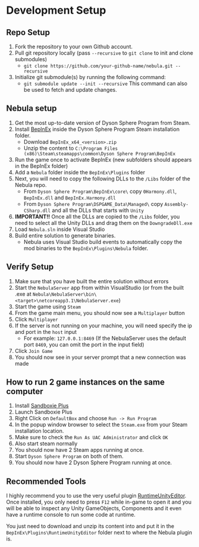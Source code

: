 # Development Setup

## Repo Setup
1. Fork the repository to your own Github account.
2. Pull git repository locally (pass `--recursive` to `git clone` to init and clone submodules)
   - `git clone https://github.com/your-github-name/nebula.git --recursive`
3. Initialize git submodule(s) by running the following command:
   - `git submodule update --init --recursive` This command can also be used to fetch and update changes.

## Nebula setup
1. Get the most up-to-date version of Dyson Sphere Program from Steam.
2. Install [BepInEx](https://github.com/BepInEx/BepInEx/releases) inside the Dyson Sphere Program Steam installation folder.
   - Download `BepInEx_x64_<version>.zip`
   - Unzip the content to `C:\Program Files (x86)\Steam\steamapps\common\Dyson Sphere Program\BepInEx`
3. Run the game once to activate BepInEx (new subfolders should appears in the BepInEx folder)
4. Add a `Nebula` folder inside the `BepInEx\Plugins` folder
5. Next, you will need to copy the following DLLs to the `/Libs` folder of the Nebula repo.
   - From `Dyson Sphere Program\BepInEx\core\` copy `0Harmony.dll`, `BepInEx.dll` and `BepInEx.Harmony.dll`
   - From `Dyson Sphere Program\DSPGAME_Data\Managed\` copy `Assembly-CSharp.dll` and all the DLLs that starts with `Unity`
6. **IMPORTANT!!** Once all the DLLs are copied to the `/Libs` folder, you need to select all the Unity DLLs and drag them on the `DowngradeDll.exe`
7. Load `Nebula.sln` inside Visual Studio
8. Build entire solution to generate binaries.
   - Nebula uses Visual Studio build events to automatically copy the mod binaries to the `BepInEx\Plugins\Nebula` folder.

## Verify Setup
1. Make sure that you have built the entire solution without errors
2. Start the `NebulaServer` app from within VisualStudio (or from the built .exe at `Nebula\NebulaServer\bin\<target>\netcoreapp3.1\NebulaServer.exe`)
3. Start the game using `Steam`
4. From the game main menu, you should now see a `Multiplayer` button
5. Click `Multiplayer`
6. If the server is not running on your machine, you will need specify the ip and port in the `host` input
   - For example: `127.0.0.1:8469` (If the NebulaServer uses the default port `8469`, you can omit the port in the input field) 
7. Click `Join Game`
8. You should now see in your server prompt that a new connection was made

## How to run 2 game instances on the same computer
1. Install [Sandboxie Plus](https://github.com/sandboxie-plus/Sandboxie/releases)
2. Launch Sandboxie Plus
3. Right Click on `DefaultBox` and choose `Run -> Run Program`
4. In the popup window browser to select the `Steam.exe` from your Steam installation location.
5. Make sure to check the `Run As UAC Administrator` and click `OK`
6. Also start steam normally
7. You should now have 2 Steam apps running at once.
8. Start `Dyson Sphere Program` on both of them.
9. You should now have 2 Dyson Sphere Program running at once.

## Recommended Tools
I highly recommend you to use the very useful plugin [RuntimeUnityEditor](https://github.com/ManlyMarco/RuntimeUnityEditor/releases). Once installed, you only need to press `F12` while in-game to open it and you will be able to inspect any Unity GameObjects, Components and it even have a runtime console to run some code at runtime.

You just need to download and unzip its content into and put it in the `BepInEx\Plugins\RuntimeUnityEditor` folder next to where the Nebula plugin is.